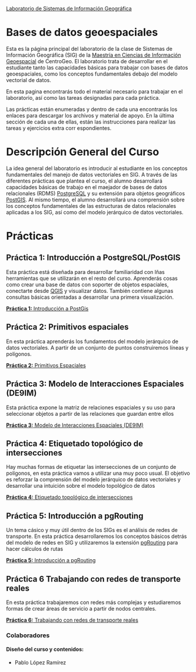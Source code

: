 [Laboratorio de Sistemas de Información Geográfica](http://centrogeo.github.io/practicas_sig/)

Bases de datos geoespaciales
============

Esta es la página principal del laboratorio de la clase de Sistemas de Información Geográfica (SIG) de la [Maestría en Ciencias de Información Geoespacial](https://www.centrogeo.org.mx/posgrados/maestria-en-ciencias-de-informacion-geoespacial) de CentroGeo. El laboratorio trata de desarrollar en el estudiante tanto las capacidades básicas para trabajar con bases de datos geoespaciales, como los conceptos fundamentales debajo del modelo vectorial de datos.

En esta pagina encontrarás todo el material necesario para trabajar en el laboratorio, así como las tareas designadas para cada práctica. 

Las prácticas están enumeradas y dentro de cada una encontrarás los enlaces para descargar los archivos y material de apoyo. En la última sección de cada una de ellas, están las instrucciones para realizar las tareas y ejercicios extra corr espondientes. 

Descripción General del Curso 
=============
La idea general del laboratorio es introducir al estudiante en los conceptos fundamentales del manejo de datos vectoriales en SIG. A través de las diferentes prácticas que plantea el curso, el alumno desarrollará capacidades básicas de trabajo en el maejador de bases de datos relacionales (RDMS) [PostgreSQL](https://www.postgresql.org/) y su extensión para objetos geográficos [PostGIS](https://postgis.net/). Al mismo tiempo, el alumno desarrollará una comprensión sobre los conceptos fundamentales de las estructuras de datos relacionales aplicadas a los SIG, así como del modelo jerárquico de datos vectoriales.

Prácticas
=============

## Práctica 1: Introducción a PostgreSQL/PostGIS
Esta práctica está diseñada para desarrollar familiaridad con lñas herramientas que se utilizarán en el resto del curso. Aprenderás cosas como crear una base de datos con soporter de objetos espaciales, conectarte desde [QGIS](https://www.qgis.org/en/site/) y visualizar datos. También contiene algunas consultas básicas orientadas a desarrollar una primera visualización.

[**Práctica 1:** Introducción a PostGis](./practica_1/practica_1.md)

## Práctica 2: Primitivos espaciales
En esta práctica aprenderás los fundamentos del modelo jerárquico de datos vectoriales. A partir de un conjunto de puntos construiremos líneas y polígonos.

[**Práctica 2:** Primitivos Espaciales](./practica_2/Ejercicio_1.md)

## Práctica 3: Modelo de Interacciones Espaciales (DE9IM)
Esta práctica expone la matriz de relaciones espaciales y su uso para seleccionar objetos a partir de las relaciones que guardan entre ellos

[**Práctica 3:** Modelo de Interacciones Espaciales (DE9IM)](./practica_2/Ejercicio_2.md)

## Práctica 4: Etiquetado topológico de intersecciones
Hay muchas formas de etiquetar las intersecciones de un conjunto de polígonos, en esta práctica vamos a utilizar una muy poco usual. El objetivo es reforzar la comprensión del modelo jerárquico de datos vectoriales y desarrollar una intuición sobre el modelo topológico de datos

[**Práctica 4:** Etiquetado topológico de intersecciones](./practica_2/Ejercico_3.md)

## Práctica 5: Introducción a pgRouting
Un tema cásico y muy útil dentro de los SIGs es el análisis de redes de transporte. En esta práctica desarrollaremos los conceptos básicos detrás del modelo de redes en SIG y utilizaremos la extensión [pgRouting](https://pgrouting.org/) para hacer cálculos de rutas

[**Práctica 5:** Introducción a pgRouting](./practica_3/README.md)

## Práctica 6 Trabajando con redes de transporte reales
En esta práctica trabajaremos con redes más complejas y estudiaremos formas de crear áreas de servicio a partir de nodos centrales.

[**Práctica 6:** Trabajando con redes de transporte reales](./ejercicios_varios/README.md)


### Colaboradores

#### Diseño del curso y contenidos:

* Pablo López Ramírez





